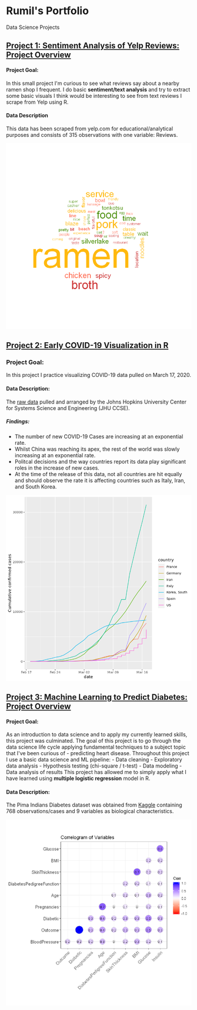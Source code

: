 # Rumil's Portfolio
Data Science Projects

## [Project 1: Sentiment Analysis of Yelp Reviews: Project Overview](https://github.com/Rlegaspi562/Visualization-of-Sentiment-Analysis-of-Yelp-reviews)
#### Project Goal:
In this small project I'm curious to see what reviews say about a nearby ramen shop I frequent. I do basic **sentiment/text analysis** and try to extract some basic visuals I think would be interesting to see from text reviews I scrape from Yelp using R.
#### Data Description
This data has been scraped from yelp.com for educational/analytical purposes and consists of 315 observations with one variable: Reviews.

![](/images/YelpCloud.png)



## [Project 2: Early COVID-19 Visualization in R](https://github.com/Rlegaspi562/COVID-19-Visualization-in-R/blob/master/notebook.ipynb)
### Project Goal: 
In this project I practice visualizing COVID-19 data pulled on March 17, 2020.

#### Data Description:
The [raw data](https://github.com/Rlegaspi562/COVID-19-Visualization-in-R/tree/master/datasets) pulled and arranged by the Johns Hopkins University Center for Systems Science and Engineering (JHU CCSE).
##### Findings:
* The number of new COVID-19 Cases are increasing at an exponential rate.
* Whilst China was reaching its apex, the rest of the world was slowly increasing at an exponential rate.
* Politcal decisions and the way countries report its data play significant roles in the increase of new cases.
* At the time of the release of this data, not all countries are hit equally and should observe the rate it is affecting countries such as Italy, Iran, and South Korea.

![](/images/COVID.png)


## [Project 3: Machine Learning to Predict Diabetes: Project Overview](https://github.com/Rlegaspi562/multiple-logistic-regression-to-predict-diabetes/blob/master/_Pt%204%20logistic%20regression%20to%20predict%20diabetes.ipynb)
#### Project Goal:
As an introduction to data science and to apply my currently learned skills, this project was culminated. The goal of this project is to go through the data science life cycle applying fundamental techniques to a subject topic that I've been curious of - predicting heart disease. Throughout this project I use a basic data science and ML pipeline: - Data cleaning - Exploratory data analysis - Hypothesis testing (chi-square / t-test) - Data modeling - Data analysis of results  This project has allowed me to simply apply what I have learned using **multiple logistic regression** model in R. 
#### Data Description:
The Pima Indians Diabetes dataset was obtained from [Kaggle](https://www.kaggle.com/kumargh/pimaindiansdiabetescsv) containing 768 observations/cases and 9 variables as biological characteristics.  

![](/images/DiabetesCorrelogram.png)

